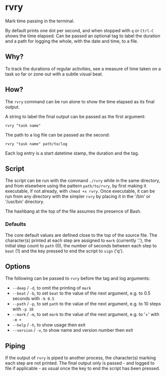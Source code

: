 # rvry

Mark time passing in the terminal.

By default prints one dot per second, and when stopped with `q` or `Ctrl-C` shows the time elapsed. Can be passed an optional tag to label the duration and a path for logging the whole, with the date and time, to a file.

## Why?

To track the durations of regular activities, see a measure of time taken on a task so far or zone out with a subtle visual beat.

## How?

The `rvry` command can be run alone to show the time elapsed as its final output.

A string to label the final output can be passed as the first argument:

```shell
rvry "task name"
```

The path to a log file can be passed as the second:

```shell
rvry "task name" path/to/log
```

Each log entry is a start datetime stamp, the duration and the tag.

## Script

The script can be run with the command `./rvry` while in the same directory, and from elsewhere using the pattern `path/to/rvry`, by first making it executable, if not already, with `chmod +x rvry`. Once executable, it can be run from any directory with the simpler `rvry` by placing it in the '/bin' or '/usr/bin' directory.

The hashbang at the top of the file assumes the presence of Bash.

### Defaults

The core default values are defined close to the top of the source file. The character(s) printed at each step are assigned to `mark` (currently '.'), the initial step count to `path` (0), the number of seconds between each step to `beat` (1) and the key pressed to end the script to `sign` ('q').

## Options

The following can be passed to `rvry` before the tag and log arguments:

- `--deep` / `-d`, to omit the printing of `mark`
- `--beat` / `-b`, to set `beat` to the value of the next argument, e.g. to 0.5 seconds with `-b 0.5`
- `--path` / `-p`, to set `path` to the value of the next argument, e.g. to 10 steps with `-p 10`
- `--mark` / `-m`, to set `mark` to the value of the next argument, e.g. to '+' with `-m +`
- `--help` / `-h`, to show usage then exit
- `--version` / `-v`, to show name and version number then exit

## Piping

If the output of `rvry` is piped to another process, the character(s) marking each step are not printed. The final output only is passed - and logged to file if applicable - as usual once the key to end the script has been pressed.
